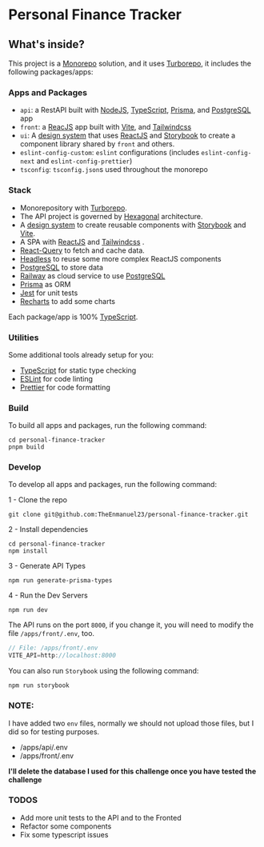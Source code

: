 # Personal Finance Tracker

## What's inside?

This project is a [Monorepo](https://monorepo.tools/) solution, and it uses [Turborepo](https://turbo.build/repo), it includes the following packages/apps:

### Apps and Packages

- `api`: a RestAPI built with [NodeJS](https://nodejs.org/en), [TypeScript](https://www.typescriptlang.org/), [Prisma](https://www.prisma.io/), and [PostgreSQL](https://www.postgresql.org/) app
- `front`: a [ReacJS](https://react.dev/) app built with [Vite](https://vitejs.dev/), and [Tailwindcss](https://tailwindcss.com/)
- `ui`: A [design system](https://www.invisionapp.com/inside-design/guide-to-design-systems/) that uses [ReactJS](https://react.dev/) and [Storybook](https://storybook.js.org/) to create a component library shared by `front` and others.
- `eslint-config-custom`: `eslint` configurations (includes `eslint-config-next` and `eslint-config-prettier`)
- `tsconfig`: `tsconfig.json`s used throughout the monorepo

### Stack

- Monorepository with [Turborepo](https://turbo.build/repo).
- The API project is governed by [Hexagonal](https://tsh.io/blog/hexagonal-architecture/#:~:text=Hexagonal%20architecture%20is%20a%20pattern,databases%20from%20the%20core%20application.) architecture.
- A [design system](https://www.invisionapp.com/inside-design/guide-to-design-systems/) to create reusable components with [Storybook](https://storybook.js.org/) and [Vite](https://vitejs.dev/).
- A SPA with [ReactJS](https://react.dev/) and [Tailwindcss](https://tailwindcss.com/) .
- [React-Query](https://tanstack.com/query/v3/) to fetch and cache data.
- [Headless](https://headlessui.com/) to reuse some more complex ReactJS components
- [PostgreSQL](https://www.postgresql.org/) to store data
- [Railway](https://railway.app/) as cloud service to use [PostgreSQL](https://www.postgresql.org/)
- [Prisma](https://www.prisma.io/) as ORM
- [Jest](https://jestjs.io/) for unit tests
- [Recharts](https://recharts.org/en-US/) to add some charts

Each package/app is 100% [TypeScript](https://www.typescriptlang.org/).

### Utilities

Some additional tools already setup for you:

- [TypeScript](https://www.typescriptlang.org/) for static type checking
- [ESLint](https://eslint.org/) for code linting
- [Prettier](https://prettier.io) for code formatting

### Build

To build all apps and packages, run the following command:

```
cd personal-finance-tracker
pnpm build
```

### Develop

To develop all apps and packages, run the following command:

1 - Clone the repo

```
git clone git@github.com:TheEnmanuel23/personal-finance-tracker.git
```

2 - Install dependencies

```
cd personal-finance-tracker
npm install
```

3 - Generate API Types

```
npm run generate-prisma-types
```

4 - Run the Dev Servers

```
npm run dev
```

The API runs on the port `8000`, if you change it, you will need to modify the file `/apps/front/.env`, too.

```js
// File: /apps/front/.env
VITE_API=http://localhost:8000
```

You can also run `Storybook` using the following command:

```
npm run storybook
```

### NOTE:

I have added two `env` files, normally we should not upload those files, but I did so for testing purposes.

- /apps/api/.env
- /apps/front/.env

**I'll delete the database I used for this challenge once you have tested the challenge**

### TODOS

- Add more unit tests to the API and to the Fronted
- Refactor some components
- Fix some typescript issues
